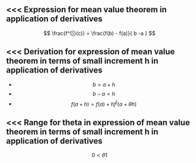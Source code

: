 <<<
 Expression for mean value theorem in application of derivatives
---

$$ \frac{f^{|}(c)} = \frac{f(b) - f(a)}{ b -a  } $$ 


>>> 
<<<
 Derivation for expression of mean value theorem in terms of small increment h in application of derivatives
---

- $$ b = a + h $$ 
- $$ b - a = h $$ 
- $$ f(a + h) = f(a) + hf^{|}(a + \theta h) $$ 


>>> 
<<<
 Range for theta in expression of mean value theorem in terms of small increment h in application of derivatives
---

$$ 0 < \theta 1 $$ 




>>> 
